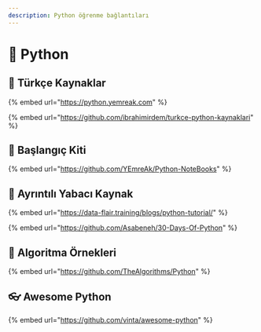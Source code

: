 ```yaml
---
description: Python öğrenme bağlantıları
---
```


# 🐍 Python

## 🚀 Türkçe Kaynaklar

{% embed url="https://python.yemreak.com" %}

{% embed url="https://github.com/ibrahimirdem/turkce-python-kaynaklari" %}

## 🧰 Başlangıç Kiti

{% embed url="https://github.com/YEmreAk/Python-NoteBooks" %}

## 🌟 Ayrıntılı Yabacı Kaynak

{% embed url="https://data-flair.training/blogs/python-tutorial/" %}

{% embed url="https://github.com/Asabeneh/30-Days-Of-Python" %}

## 🧮 Algoritma Örnekleri

{% embed url="https://github.com/TheAlgorithms/Python" %}

## 👓 Awesome Python

{% embed url="https://github.com/vinta/awesome-python" %}

